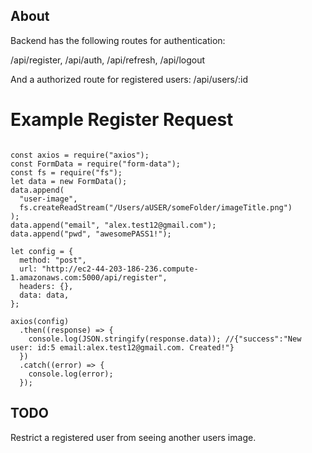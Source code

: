 ## About

Backend has the following routes for authentication:

/api/register, /api/auth, /api/refresh, /api/logout

And a authorized route for registered users:
/api/users/:id

# Example Register Request

```

const axios = require("axios");
const FormData = require("form-data");
const fs = require("fs");
let data = new FormData();
data.append(
  "user-image",
  fs.createReadStream("/Users/aUSER/someFolder/imageTitle.png")
);
data.append("email", "alex.test12@gmail.com");
data.append("pwd", "awesomePASS1!");

let config = {
  method: "post",
  url: "http://ec2-44-203-186-236.compute-1.amazonaws.com:5000/api/register",
  headers: {},
  data: data,
};

axios(config)
  .then((response) => {
    console.log(JSON.stringify(response.data)); //{"success":"New user: id:5 email:alex.test12@gmail.com. Created!"}
  })
  .catch((error) => {
    console.log(error);
  });

```

## TODO

Restrict a registered user from seeing another users image.
